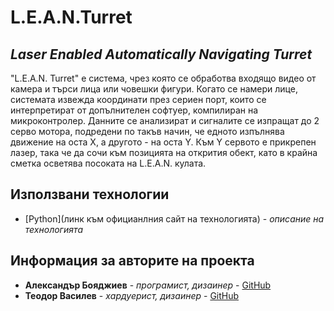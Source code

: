 # **L.E.A.N.Turret**
## *Laser Enabled Automatically Navigating Turret*




"L.E.A.N. Turret" е система, чрез която се обработва входящо видео от камера и търси лица или човешки фигури. Когато се намери лице, системата извежда координати през 
сериен порт, които се интерпретират от допълнителен софтуер, компилиран на микроконтролер. Данните се анализират и сигналите се изпращат до 2 серво мотора, подредени 
по такъв начин, че едното изпълнява движение на оста Х, а другото - на оста Y. Към Y сервото е прикрепен лазер, така че да сочи към позицията на открития обект, като в 
крайна сметка осветява посоката на L.E.A.N. кулата.






## Използвани технологии

* [Python](линк към официанлния сайт на технологията) - *описание на технологията*

## Информация за авторите на проекта

* **Александър Бояджиев** - *програмист, дизаинер* - [GitHub](https://github.com/AHumbeBarcode)
* **Теодор Василев** - *хардуерист, дизаинер* - [GitHub](https://github.com/Riracien)
















